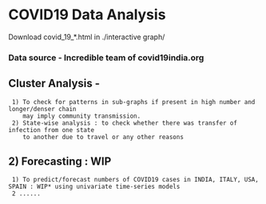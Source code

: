 # COVID19 Data Analysis
Download covid_19_*.html in ./interactive graph/
### Data source - Incredible team of covid19india.org
## Cluster Analysis - 
     1) To check for patterns in sub-graphs if present in high number and longer/denser chain 
        may imply community transmission.
     2) State-wise analysis : to check whether there was transfer of infection from one state 
        to another due to travel or any other reasons
## 2) Forecasting : WIP
     1) To predict/forecast numbers of COVID19 cases in INDIA, ITALY, USA, SPAIN : WIP* using univariate time-series models
     2 ......

